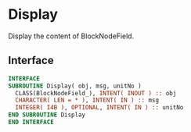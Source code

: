 # Display

Display the content of BlockNodeField.

## Interface

```fortran
INTERFACE
SUBROUTINE Display( obj, msg, unitNo )
  CLASS(BlockNodeField_), INTENT( INOUT ) :: obj
  CHARACTER( LEN = * ), INTENT( IN ) :: msg
  INTEGER( I4B ), OPTIONAL, INTENT( IN ) :: unitNo
END SUBROUTINE Display
END INTERFACE
```
